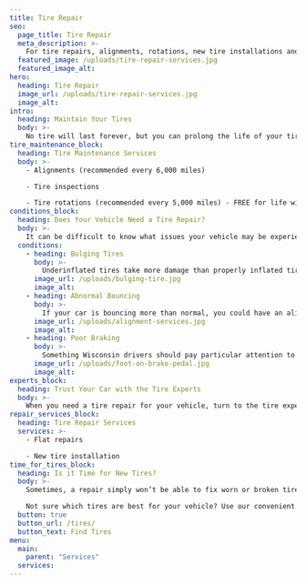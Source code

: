 ```yaml
---
title: Tire Repair
seo:
  page_title: Tire Repair
  meta_description: >-
    For tire repairs, alignments, rotations, new tire installations and more, bring your car to the experts you can trust at Matthews Tire!
  featured_image: /uploads/tire-repair-services.jpg
  featured_image_alt:
hero:
  heading: Tire Repair
  image_url: /uploads/tire-repair-services.jpg
  image_alt:
intro:
  heading: Maintain Your Tires
  body: >-
    No tire will last forever, but you can prolong the life of your tires and get the most value out of them by ensuring they are properly installed and maintained. The expert technicians at Matthews Tire will get you off to a great start with expert tire installation services and keep you rolling all year round with regular alignments, inspections and tire rotations.
tire_maintenance_block:
  heading: Tire Maintenance Services
  body: >-
    - Alignments (recommended every 6,000 miles) 

    - Tire inspections 

    - Tire rotations (recommended every 5,000 miles) - FREE for life with a purchase of any set of 4 tires!
conditions_block:
  heading: Does Your Vehicle Need a Tire Repair?
  body: >-
    It can be difficult to know what issues your vehicle may be experiencing. You can always count on Matthews Tire to provide comprehensive inspections and diagnoses when your car is acting up. For peace of mind, keep an eye out for these common signs of tire problems:
  conditions:
    - heading: Bulging Tires
      body: >-
        Underinflated tires take more damage than properly inflated tires and can bulge or crack after hitting a pothole or curb. If you notice these cracks or bulges forming on your tires, first get the tire pressure back to normal, and then schedule a tire inspection at your local Matthews Tire.
      image_url: /uploads/bulging-tire.jpg
      image_alt:
    - heading: Abnormal Bouncing
      body: >-
        If your car is bouncing more than normal, you could have an alignment problem or a tire wear problem from a lack of regular tire rotations. Schedule a tire inspection to see if a rotation or alignment can solve this issue, or if it’s time to invest in new tires.
      image_url: /uploads/alignment-services.jpg
      image_alt:
    - heading: Poor Braking
      body: >-
        Something Wisconsin drivers should pay particular attention to is the braking ability of their tires, especially in snowy/icy conditions. If you are sliding to stops and it seems it takes longer for your car to reach a complete stop when braking, your tires likely don’t have enough tread and will need to be replaced.
      image_url: /uploads/foot-on-brake-pedal.jpg
      image_alt:
experts_block:
  heading: Trust Your Car with the Tire Experts
  body: >-
    When you need a tire repair for your vehicle, turn to the tire experts at Matthews Tire. Our ASE master certified technicians have the expertise and dealer-quality tools necessary to run full tire inspections, maintenance services and repairs to get the best value out of your tires.
repair_services_block:
  heading: Tire Repair Services
  services: >-
    - Flat repairs

    - New tire installation
time_for_tires_block:
  heading: Is it Time for New Tires?
  body: >-
    Sometimes, a repair simply won’t be able to fix worn or broken tires. When you need to replace your tires, don’t settle for subpar, discount tires that will end up costing you more in the long run. Make the best choice for your car by shopping the expansive selection of high-quality tires at Matthews Tire, which our expert technicians will safely install at the location nearest you. 

    Not sure which tires are best for your vehicle? Use our convenient tire finder tool!
  button: true
  button_url: /tires/
  button_text: Find Tires
menu:
  main:
    parent: "Services"
  services:
---
```

